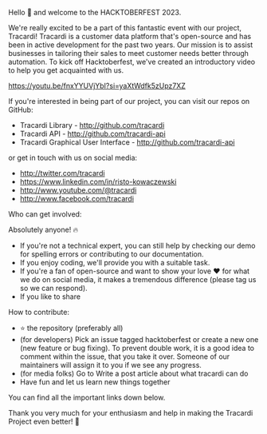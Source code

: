 Hello 👋 and welcome to the HACKTOBERFEST 2023.

We're really excited to be a part of this fantastic event with our project, Tracardi!
Tracardi is a customer data platform that's open-source and has been in active development for the past two years. Our
mission is to assist businesses in tailoring their sales to meet customer needs better through automation. To kick off
Hacktoberfest, we've created an introductory video to help you get acquainted with us.

https://youtu.be/fnxYYUVjYbI?si=yaXtWdfk5zUpz7XZ

If you're interested in being part of our project, you can visit our repos on GitHub:

* Tracardi Library - http://github.com/tracardi
* Tracardi API - http://github.com/tracardi-api
* Tracardi Graphical User Interface - http://github.com/tracardi-api

or get in touch with us on social media:

* http://twitter.com/tracardi
* https://www.linkedin.com/in/risto-kowaczewski
* http://www.youtube.com/@tracardi
* http://www.facebook.com/tracardi

Who can get involved:

Absolutely anyone! 🔥

- If you're not a technical expert, you can still help by checking our demo for spelling errors or contributing to our
  documentation.
- If you enjoy coding, we'll provide you with a suitable task.
- If you're a fan of open-source and want to show your love ❤️ for what we do on social media, it makes a tremendous
  difference (please tag us so we can respond).
- If you like to share

How to contribute:

- ⭐ the repository (preferably all)
- (for developers) Pick an issue tagged hacktoberfest or create a new one (new feature or bug fixing). To prevent double
  work, it is a good idea to comment within the issue, that you take it over. Someone of our maintainers will assign it
  to you if we see any progress.
- (for media folks) Go to Write a post article about what tracardi can do 
- Have fun and let us learn new things together 

You can find all the important links down below.

Thank you very much for your enthusiasm and help in making the Tracardi Project even better! 🚀 

